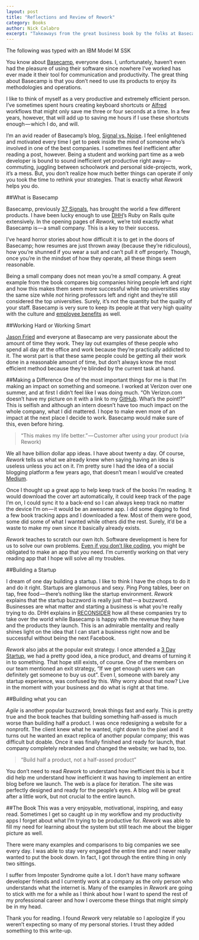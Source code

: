 ```yaml
---
layout: post
title: "Reflections and Review of Rework"
category: Books
author: Nick Calabro
excerpt: "Takeaways from the great business book by the folks at Basecamp"
---
```


<meta name="twitter:card" content="summary" />
<meta name="twitter:site" content="@NickCalabs" />
<meta name="twitter:title" content="{{ page.title }}" />
<meta name="twitter:description" content="Nick Calabro's Blog" />

<div class="message">The following was typed with an IBM Model M SSK</div>

You know about [Basecamp](https://basecamp.com/), everyone does. I, unfortunately, haven’t even had the pleasure of using their software since nowhere I’ve worked has ever made it their tool for communication and productivity. The great thing about Basecamp is that you don’t need to use its products to enjoy its methodologies and operations.

I like to think of myself as a very productive and extremely efficient person. I’ve sometimes spent hours creating keyboard shortcuts or [Alfred](https://www.alfredapp.com/) workflows that might only save me three or four seconds at a time. In a few years, however, that will add up to saving me hours if I use these shortcuts enough — which I do, and will.

I’m an avid reader of Basecamp’s blog, [Signal vs. Noise](https://m.signalvnoise.com/). I feel enlightened and motivated every time I get to peek inside the mind of someone who’s involved in one of the best companies. I sometimes feel inefficient after reading a post, however. Being a student and working part time as a web developer is bound to sound inefficient yet productive right away — commuting, juggling between schoolwork and personal side-projects, work, it’s a mess. But, you don’t realize how much better things can operate if only you took the time to rethink your strategies. That is exactly what <i>Rework</i> helps you do.


##What is Basecamp

Basecamp, previously [37 Signals](https://37signals.com/), has brought the world a few different products. I have been lucky enough to use [DHH](https://twitter.com/dhh)’s Ruby on Rails quite extensively. In the opening pages of <i>Rework</i>, we’re told exactly what Basecamp is — a small company. This is a key to their success.

I’ve heard horror stories about how difficult it is to get in the doors of Basecamp; how resumes are just thrown away (because they’re ridiculous), how you’re shunned if you wear a suit and can’t pull it off properly. Though, once you’re in the mindset of how they operate, all these things seem reasonable.

Being a small company does not mean you’re a <i>small</i> company. A great example from the book compares big companies hiring people left and right and how this makes them seem more successful while top universities stay the same size while <i>not</i> hiring professors left and right and they’re still considered the top universities. Surely, it’s not the quantity but the quality of your staff. Basecamp is very sure to keep its people at that very high quality with the culture and [employee benefits](https://m.signalvnoise.com/employee-benefits-at-basecamp-d2d46fd06c58#.lei2g68jf) as well.


##Working Hard or Working Smart

[Jason Fried](https://twitter.com/jasonfried) and everyone at Basecamp are very passionate about the amount of time they work. They lay out examples of these people who spend all day at the office and work because they’re practically addicted to it. The worst part is that these same people could be getting all their work done in a reasonable amount of time, but don’t always know the most efficient method because they’re blinded by the current task at hand.


##Making a Difference
One of the most important things for me is that I’m making an impact on something and someone. I worked at Verizon over one summer, and at first I didn’t feel like I was doing much. “Oh Verizon.com doesn’t have my picture on it with a link to my [GitHub](https://github.com/nickcalabs). What’s the point!?” This is selfish and although an intern doesn’t have too much impact on the whole company, what I did mattered. I hope to make even more of an impact at the next place I decide to work. Basecamp would make sure of this, even before hiring.

>“This makes my life better.” — Customer after using your product (via Rework)

We all have billion dollar app ideas. I have about twenty a day. Of course, <i>Rework</i> tells us what we already knew when saying having an idea is useless unless you act on it. I’m pretty sure I had the idea of a social blogging platform a few years ago, that doesn’t mean I would’ve created [Medium](http://medium.com).

Once I thought up a great app to help keep track of the books I’m reading. It would download the cover art automatically, it could keep track of the page I’m on, I could sync it to a back-end so I can always keep track no matter the device I’m on — it would be an awesome app. I did some digging to find a few book tracking apps and I downloaded a few. Most of them were good, some did some of what I wanted while others did the rest. Surely, it’d be a waste to make my own since it basically already exists.

<i>Rework</i> teaches to scratch our own itch. Software development is here for us to solve our own problems. [Even if you don’t like coding](https://signalvnoise.com/posts/3843-do-you-have-to-love-what-you-do), you might be obligated to make an app that <i>you</i> need. I’m currently working on that very reading app that I hope will solve all my troubles.


##Building a Startup

I dream of one day building a startup. I like to think I have the chops to do it and do it right. Startups are glamorous and sexy. Ping Pong tables, beer on tap, free food — there’s nothing like the startup environment. <i>Rework</i> explains that the startup buzzword is really just that — a buzzword. Businesses are what matter and starting a business is what you’re really trying to do. DHH explains in [RECONSIDER](https://signalvnoise.com/posts/3972-reconsider) how all these companies try to take over the world while Basecamp is happy with the revenue they have and the products they launch. This is an admirable mentality and really shines light on the idea that I can start a business right now and be successful without being the next Facebook.

<i>Rework</i> also jabs at the popular exit strategy. I once attended a [3 Day Startup](http://3daystartup.org/), we had a pretty good idea, a nice product, and dreams of turning it in to something. That hope still exists, of course. One of the members on our team mentioned an exit strategy, “If we get enough users we can definitely get someone to buy us out”. Even I, someone with barely any startup experience, was confused by this. Why worry about that now? Live in the moment with your business and do what is right at that time.


##Building what you can

<i>Agile</i> is another popular buzzword; break things fast and early. This is pretty true and the book teaches that building something half-assed is much worse than building half a product. I was once redesigning a website for a nonprofit. The client knew what he wanted, right down to the pixel and it turns out he wanted an exact replica of another popular company; this was difficult but doable. Once it was finally finished and ready for launch, that company completely rebranded and changed the website; we had to, too.

>“Build half a product, not a half-assed product”

You don’t need to read <i>Rework</i> to understand how inefficient this is but it did help me understand how inefficient it was having to implement an entire blog before we launch. The web is a place for iteration. The site was perfectly designed and ready for the people’s eyes. A blog will be great after a little work, but not crucial to the entire launch.


##The Book
This was a very enjoyable, motivational, inspiring, and easy read. Sometimes I get so caught up in my workflow and my productivity apps I forget about what I’m trying to be productive for. <i>Rework</i> was able to fill my need for learning about the system but still teach me about the bigger picture as well.

There were many examples and comparisons to big companies we see every day. I was able to stay very engaged the entire time and I never really wanted to put the book down. In fact, I got through the entire thing in only two sittings.

I suffer from Imposter Syndrome quite a lot. I don’t have many software developer friends and I currently work at a company as the only person who understands what the internet is. Many of the examples in <i>Rework</i> are going to stick with me for a while as I think about how I want to spend the rest of my professional career and how I overcome these things that might simply be in my head.

Thank you for reading. I found <i>Rework</i> very relatable so I apologize if you weren’t expecting so many of my personal stories. I trust they added something to this write-up. 